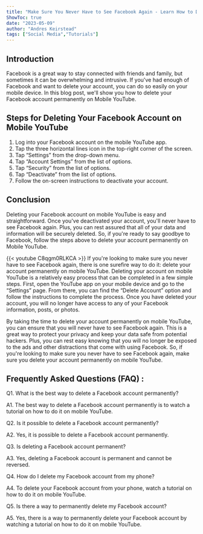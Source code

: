 ```yaml
---
title: "Make Sure You Never Have to See Facebook Again - Learn How to Delete Your Account Permanently on Mobile YouTube!"
ShowToc: true 
date: "2023-05-09"
author: "Andres Keirstead" 
tags: ["Social Media","Tutorials"]
---
```

## Introduction
Facebook is a great way to stay connected with friends and family, but sometimes it can be overwhelming and intrusive. If you've had enough of Facebook and want to delete your account, you can do so easily on your mobile device. In this blog post, we'll show you how to delete your Facebook account permanently on Mobile YouTube. 

## Steps for Deleting Your Facebook Account on Mobile YouTube
1. Log into your Facebook account on the mobile YouTube app.
2. Tap the three horizontal lines icon in the top-right corner of the screen.
3. Tap “Settings” from the drop-down menu.
4. Tap “Account Settings” from the list of options.
5. Tap “Security” from the list of options.
6. Tap “Deactivate” from the list of options.
7. Follow the on-screen instructions to deactivate your account.

## Conclusion
Deleting your Facebook account on mobile YouTube is easy and straightforward. Once you've deactivated your account, you'll never have to see Facebook again. Plus, you can rest assured that all of your data and information will be securely deleted. So, if you're ready to say goodbye to Facebook, follow the steps above to delete your account permanently on Mobile YouTube.

{{< youtube C8qgm0RLKCA >}} 
If you're looking to make sure you never have to see Facebook again, there is one surefire way to do it: delete your account permanently on mobile YouTube. Deleting your account on mobile YouTube is a relatively easy process that can be completed in a few simple steps. First, open the YouTube app on your mobile device and go to the “Settings” page. From there, you can find the “Delete Account” option and follow the instructions to complete the process. Once you have deleted your account, you will no longer have access to any of your Facebook information, posts, or photos. 

By taking the time to delete your account permanently on mobile YouTube, you can ensure that you will never have to see Facebook again. This is a great way to protect your privacy and keep your data safe from potential hackers. Plus, you can rest easy knowing that you will no longer be exposed to the ads and other distractions that come with using Facebook. So, if you're looking to make sure you never have to see Facebook again, make sure you delete your account permanently on mobile YouTube.

## Frequently Asked Questions (FAQ) :
Q1. What is the best way to delete a Facebook account permanently?

A1. The best way to delete a Facebook account permanently is to watch a tutorial on how to do it on mobile YouTube. 

Q2. Is it possible to delete a Facebook account permanently?

A2. Yes, it is possible to delete a Facebook account permanently.

Q3. Is deleting a Facebook account permanent?

A3. Yes, deleting a Facebook account is permanent and cannot be reversed.

Q4. How do I delete my Facebook account from my phone?

A4. To delete your Facebook account from your phone, watch a tutorial on how to do it on mobile YouTube.

Q5. Is there a way to permanently delete my Facebook account?

A5. Yes, there is a way to permanently delete your Facebook account by watching a tutorial on how to do it on mobile YouTube.


